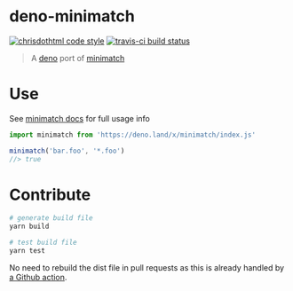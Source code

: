 # deno-minimatch

[![chrisdothtml code style](https://img.shields.io/badge/code_style-chrisdothtml-brightgreen.svg)](https://github.com/chrisdothtml/eslint-config)
[![travis-ci build status](https://api.travis-ci.com/chrisdothtml/deno-minimatch.svg?branch=master)](https://travis-ci.com/github/chrisdothtml/deno-minimatch)

> A [deno](https://github.com/denoland/deno) port of [minimatch](https://github.com/isaacs/minimatch)

# Use

See [minimatch docs](https://github.com/isaacs/minimatch#usage) for full usage info

```js
import minimatch from 'https://deno.land/x/minimatch/index.js'

minimatch('bar.foo', '*.foo')
//> true
```

# Contribute

```sh
# generate build file
yarn build

# test build file
yarn test
```

No need to rebuild the dist file in pull requests as this is already handled by [a Github action](https://github.com/chrisdothtml/deno-minimatch/blob/master/.github/workflows/rebuild.yml).
